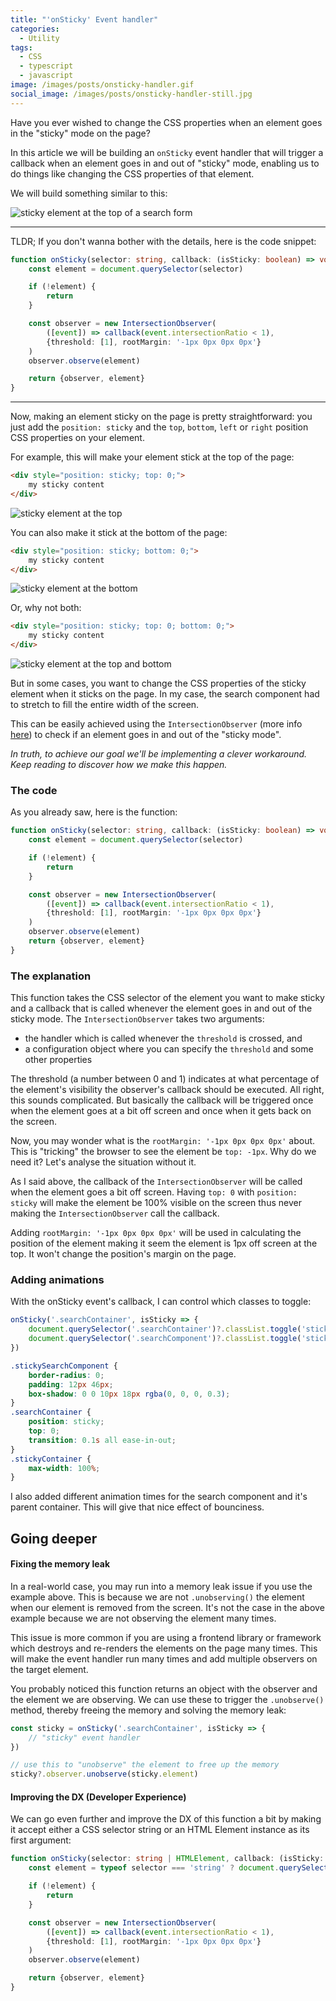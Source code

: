 ```yaml
---
title: "'onSticky' Event handler"
categories:
  - Utility
tags:
  - CSS
  - typescript
  - javascript
image: /images/posts/onsticky-handler.gif
social_image: /images/posts/onsticky-handler-still.jpg
---
```


Have you ever wished to change the CSS properties when an element goes in the "sticky" mode on the page?

In this article we will be building an `onSticky` event handler that will trigger a callback when an element goes in and out of "sticky" mode, enabling us to do things like changing the CSS properties of that element.

We will build something similar to this:

![sticky element at the top of a search form](https://dev-to-uploads.s3.amazonaws.com/uploads/articles/pyg7utwy5jef2lgodfid.gif)

---

TLDR; If you don't wanna bother with the details, here is the code snippet:
```ts
function onSticky(selector: string, callback: (isSticky: boolean) => void) {
	const element = document.querySelector(selector)

	if (!element) {
		return
	}

	const observer = new IntersectionObserver(
		([event]) => callback(event.intersectionRatio < 1),
		{threshold: [1], rootMargin: '-1px 0px 0px 0px'}
	)
	observer.observe(element)

	return {observer, element}
}
```


---

Now, making an element sticky on the page is pretty straightforward: you just add the `position: sticky` and the `top`, `bottom`, `left` or `right` position CSS properties on your element.

For example, this will make your element stick at the top of the page:
```html
<div style="position: sticky; top: 0;">
    my sticky content
</div>
```

![sticky element at the top](https://dev-to-uploads.s3.amazonaws.com/uploads/articles/gffuohtpppcmozte24kw.gif)



You can also make it stick at the bottom of the page:

```html
<div style="position: sticky; bottom: 0;">
    my sticky content
</div>
```

![sticky element at the bottom](https://dev-to-uploads.s3.amazonaws.com/uploads/articles/kvzyjty063yyx574setc.gif)


Or, why not both:
```html
<div style="position: sticky; top: 0; bottom: 0;">
    my sticky content
</div>
```

![sticky element at the top and bottom](https://dev-to-uploads.s3.amazonaws.com/uploads/articles/hvybpzolmwhs6xil8gz5.gif)

But in some cases, you want to change the CSS properties of the sticky element when it sticks on the page. In my case, the search component had to stretch to fill the entire width of the screen.

This can be easily achieved using the `IntersectionObserver` (more info [here](https://developer.mozilla.org/en-US/docs/Web/API/Intersection_Observer_API)) to check if an element goes in and out of the "sticky mode".

_In truth, to achieve our goal we'll be implementing a clever workaround. Keep reading to discover how we make this happen._


### The code

As you already saw, here is the function:
```ts
function onSticky(selector: string, callback: (isSticky: boolean) => void) {
	const element = document.querySelector(selector)

	if (!element) {
		return
	}

	const observer = new IntersectionObserver(
		([event]) => callback(event.intersectionRatio < 1),
		{threshold: [1], rootMargin: '-1px 0px 0px 0px'}
	)
	observer.observe(element)
	return {observer, element}
}
```

### The explanation

This function takes the CSS selector of the element you want to make sticky and a callback that is called whenever the element goes in and out of the sticky mode.  The `IntersectionObserver` takes two arguments:
- the handler which is called whenever the `threshold` is crossed, and
- a configuration object where you can specify the `threshold` and some other properties

The threshold (a number between 0 and 1) indicates at what percentage of the element's visibility the observer's callback should be executed. All right, this sounds complicated. But basically the callback will be triggered once when the element goes at a bit off screen and once when it gets back on the screen.

Now, you may wonder what is the `rootMargin: '-1px 0px 0px 0px'` about. This is "tricking" the browser to see the element be `top: -1px`. Why do we need it? Let's analyse the situation without it.

As I said above, the callback of the `IntersectionObserver` will be called when the element goes a bit off screen. Having `top: 0` with `position: sticky` will make the element be 100% visible on the screen thus never making the `IntersectionObserver` call the callback.

Adding `rootMargin: '-1px 0px 0px 0px'` will be used in calculating the position of the element making it seem the element is 1px off screen at the top. It won't change the position's margin on the page.


### Adding animations
With the onSticky event's callback, I can control which classes to toggle:
```ts
onSticky('.searchContainer', isSticky => {
	document.querySelector('.searchContainer')?.classList.toggle('stickyContainer', isSticky)
	document.querySelector('.searchComponent')?.classList.toggle('stickySearchComponent', isSticky)
})
```

```scss
.stickySearchComponent {
    border-radius: 0;
    padding: 12px 46px;
    box-shadow: 0 0 10px 18px rgba(0, 0, 0, 0.3);
}
.searchContainer {
    position: sticky;
    top: 0;
    transition: 0.1s all ease-in-out;
}
.stickyContainer {
    max-width: 100%;
}

```

I also added different animation times for the search component and it's parent container. This will give that nice effect of bounciness.

## Going deeper
#### Fixing the memory leak
In a real-world case, you may run into a memory leak issue if you use the example above. This is because we are not `.unobserving()` the element when our element is removed from the screen. It's not the case in the above example because we are not observing the element many times.

This issue is more common if you are using a frontend library or framework which destroys and re-renders the elements on the page many times. This will make the event handler run many times and add multiple observers on the target element.

You probably noticed this function returns an object with the observer and the element we are observing. We can use these to trigger the `.unobserve()` method, thereby freeing the memory and solving the memory leak:

```ts
const sticky = onSticky('.searchContainer', isSticky => {
    // "sticky" event handler
})

// use this to "unobserve" the element to free up the memory
sticky?.observer.unobserve(sticky.element)

```

#### Improving the DX (Developer Experience)

We can go even further and improve the DX of this function a bit by making it accept either a CSS selector string or an HTML Element instance as its first argument:

```ts
function onSticky(selector: string | HTMLElement, callback: (isSticky: boolean) => void) {
	const element = typeof selector === 'string' ? document.querySelector(selector) : selector

	if (!element) {
		return
	}

	const observer = new IntersectionObserver(
		([event]) => callback(event.intersectionRatio < 1),
		{threshold: [1], rootMargin: '-1px 0px 0px 0px'}
	)
	observer.observe(element)

	return {observer, element}
}
```

[//]: # (We will explore how to implement a custom hook on React in the upcoming article.)
